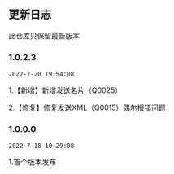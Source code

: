 ## 更新日志

此仓库只保留最新版本

### 1.0.2.3

`2022-7-20 19:54:08`

1.【新增】新增发送名片（Q0025）

2.【修复】修复发送XML（Q0015）偶尔报错问题

### 1.0.0.0

`2022-7-18 10:29:08`

1.首个版本发布
